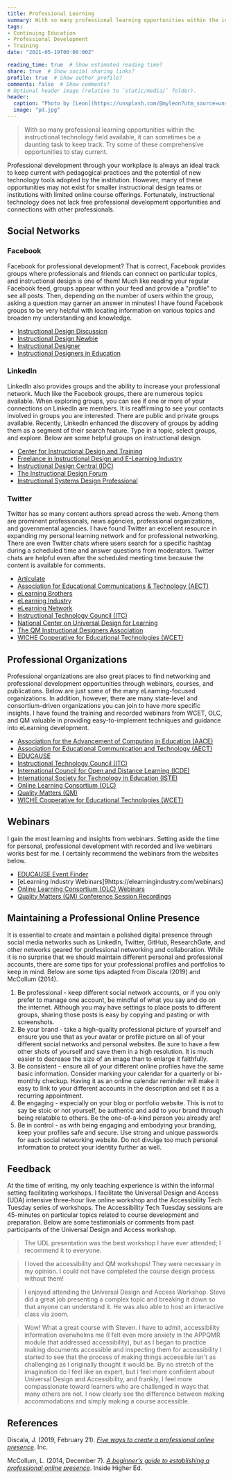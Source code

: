 ```yaml
---
title: Professional Learning
summary: With so many professional learning opportunities within the instructional technology field available, it can sometimes be a daunting task to keep track. Try some of these comprehensive opportunities to stay current.
tags:
- Continuing Education
- Professional Development
- Training
date: "2021-05-19T00:00:00Z"

reading_time: true  # Show estimated reading time?
share: true  # Show social sharing links?
profile: true  # Show author profile?
comments: false  # Show comments?
# Optional header image (relative to `static/media/` folder).
header:
  caption: "Photo by [Leon](https://unsplash.com/@myleon?utm_source=unsplash&amp;utm_medium=referral&amp;utm_content=creditCopyText) on [Unsplash](https://unsplash.com/s/photos/training?utm_source=unsplash&amp;utm_medium=referral&amp;utm_content=creditCopyText)"
  image: "pd.jpg"
---
```


> With so many professional learning opportunities within the instructional technology field available, it can sometimes be a daunting task to keep track. Try some of these comprehensive opportunities to stay current.

Professional development through your workplace is always an ideal track to keep current with pedagogical practices and the potential of new technology tools adopted by the institution. However, many of these opportunities may not exist for smaller instructional design teams or institutions with limited online course offerings. Fortunately, instructional technology does not lack free professional development opportunities and connections with other professionals.

## Social Networks

### Facebook

Facebook for professional development? That is correct, Facebook provides groups where professionals and friends can connect on particular topics, and instructional design is one of them! Much like reading your regular Facebook feed, groups appear within your feed and provide a "profile" to see all posts. Then, depending on the number of users within the group, asking a question may garner an answer in minutes! I have found Facebook groups to be very helpful with locating information on various topics and broaden my understanding and knowledge.

* [Instructional Design Discussion](https://www.facebook.com/groups/InstructionalDesignDiscussion/)
* [Instructional Design Newbie](https://www.facebook.com/groups/idnewb/)
* [Instructional Designer](https://www.facebook.com/groups/idesigner/)
* [Instructional Designers in Education](https://www.facebook.com/groups/1526889350715555/)

### LinkedIn

LinkedIn also provides groups and the ability to increase your professional network. Much like the Facebook groups, there are numerous topics available. When exploring groups, you can see if one or more of your connections on LinkedIn are members. It is reaffirming to see your contacts involved in groups you are interested. There are public and private groups available. Recently, LinkedIn enhanced the discovery of groups by adding them as a segment of their search feature. Type in a topic, select groups, and explore. Below are some helpful groups on instructional design.

* [Center for Instructional Design and Training](https://www.linkedin.com/groups/3964831/)
* [Freelance in Instructional Design and E-Learning Industry](https://www.linkedin.com/groups/3638251/)
* [Instructional Design Central (IDC)](https://www.linkedin.com/groups/2672881/)
* [The Instructional Design Forum](https://www.linkedin.com/groups/1988597/)
* [Instructional Systems Design Professional](https://www.linkedin.com/groups/156321/)

### Twitter

Twitter has so many content authors spread across the web. Among them are prominent professionals, news agencies, professional organizations, and governmental agencies. I have found Twitter an excellent resource in expanding my personal learning network and for professional networking. There are even Twitter chats where users search for a specific hashtag during a scheduled time and answer questions from moderators. Twitter chats are helpful even after the scheduled meeting time because the content is available for comments.

* [Articulate](https://twitter.com/Articulate)
* [Association for Educational Communications & Technology (AECT)](https://twitter.com/AECT)
* [eLearning Brothers](https://twitter.com/eLearningBros)
* [eLearning Industry](https://twitter.com/elearnindustry)
* [eLearning Network](https://twitter.com/elearningnetwk)
* [Instructional Technology Council (ITC)](https://twitter.com/ITCeLearning)
* [National Center on Universal Design for Learning](https://twitter.com/udl_center)
* [The QM Instructional Designers Association](https://twitter.com/theqmida)
* [WICHE Cooperative for Educational Technologies (WCET)](https://twitter.com/wcet_info)

## Professional Organizations

Professional organizations are also great places to find networking and professional development opportunities through webinars, courses, and publications. Below are just some of the many eLearning-focused organizations. In addition, however, there are many state-level and consortium-driven organizations you can join to have more specific insights. I have found the training and recorded webinars from WCET, OLC, and QM valuable in providing easy-to-implement techniques and guidance into eLearning development.

* [Association for the Advancement of Computing in Education (AACE)](https://www.aace.org/)
* [Association for Educational Communication and Technology (AECT)](https://www.aect.org/)
* [EDUCAUSE](https://www.educause.edu/)
* [Instructional Technology Council (ITC)](https://www.itcnetwork.org/)
* [International Council for Open and Distance Learning (ICDE)](https://www.icde.org/)
* [International Society for Technology in Education (ISTE)](https://www.iste.org/)
* [Online Learning Consortium (OLC)](https://onlinelearningconsortium.org/)
* [Quality Matters (QM)](https://www.qualitymatters.org/)
* [WICHE Cooperative for Educational Technologies (WCET)](https://wcet.wiche.edu/)

## Webinars

I gain the most learning and insights from webinars. Setting aside the time for personal, professional development with recorded and live webinars works best for me. I certainly recommend the webinars from the websites below.

* [EDUCAUSE Event Finder](https://events.educause.edu/event-finder)
* [eLearning Industry Webinars]9https://elearningindustry.com/webinars)
* [Online Learning Consortium (OLC) Webinars](https://onlinelearningconsortium.org/learn/webinars/)
* [Quality Matters (QM) Conference Session Recordings](https://www.qualitymatters.org/events/webcasting-recordings)

## Maintaining a Professional Online Presence

It is essential to create and maintain a polished digital presence through social media networks such as LinkedIn, Twitter, GitHub, ResearchGate, and other networks geared for professional networking and collaboration. While it is no surprise that we should maintain different personal and professional accounts, there are some tips for your professional profiles and portfolios to keep in mind. Below are some tips adapted from Discala (2019) and McCollum (2014).

1. Be professional - keep different social network accounts, or if you only prefer to manage one account, be mindful of what you say and do on the internet. Although you may have settings to place posts to different groups, sharing those posts is easy by copying and pasting or with screenshots.
2. Be your brand - take a high-quality professional picture of yourself and ensure you use that as your avatar or profile picture on all of your different social networks and personal websites. Be sure to have a few other shots of yourself and save them in a high resolution. It is much easier to decrease the size of an image than to enlarge it faithfully.
3. Be consistent - ensure all of your different online profiles have the same basic information. Consider marking your calendar for a quarterly or bi-monthly checkup. Having it as an online calendar reminder will make it easy to link to your different accounts in the description and set it as a recurring appointment.
4. Be engaging - especially on your blog or portfolio website. This is not to say be stoic or not yourself, be authentic and add to your brand through being relatable to others. Be the one-of-a-kind person you already are!
5. Be in control - as with being engaging and embodying your branding, keep your profiles safe and secure. Use strong and unique passwords for each social networking website. Do not divulge too much personal information to protect your identity further as well.

## Feedback

At the time of writing, my only teaching experience is within the informal setting facilitating workshops. I facilitate the Universal Design and Access (UDA) intensive three-hour live online workshop and the Accessibility Tech Tuesday series of workshops. The Accessibility Tech Tuesday sessions are 45-minutes on particular topics related to course development and preparation. Below are some testimonials or comments from past participants of the Universal Design and Access workshop.

> The UDL presentation was the best workshop I have ever attended; I recommend it to everyone.

> I loved the accessibility and QM workshops! They were necessary in my opinion. I could not have completed the course design process without them!

> I enjoyed attending the Universal Design and Access Workshop. Steve did a great job presenting a complex topic and breaking it down so that anyone can understand it. He was also able to host an interactive class via zoom.

> Wow! What a great course with Steven.  I have to admit, accessibility information overwhelms me (I felt even more anxiety in the APPQMR module that addressed accessibility), but as I began to practice making documents accessible and inspecting them for accessibility I started to see that the process of making things accessible isn't as challenging as I originally thought it would be. By no stretch of the imagination do I feel like an expert, but I feel more confident about Universal Design and Accessibility, and frankly, I feel more compassionate toward learners who are challenged in ways that many others are not. I now clearly see the difference between making accommodations and simply making a course accessible.

## References

Discala, J. (2019, February 21). *[Five ways to create a professional online presence](https://www.inc.com/john-discala/5-ways-to-create-a-professional-online-presence.html)*. Inc.

McCollum, L. (2014, December 7). *[A beginner's guide to establishing a professional online presence](https://www.insidehighered.com/blogs/gradhacker/beginner%E2%80%99s-guide-establishing-professional-online-presence)*. Inside Higher Ed.
